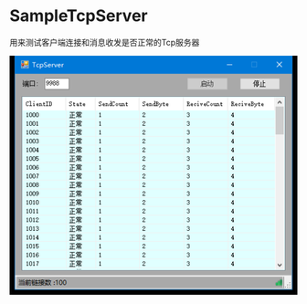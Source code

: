 # SampleTcpServer
用来测试客户端连接和消息收发是否正常的Tcp服务器

![Image text](https://github.com/huangkumao/GitProjectImgs/blob/master/SampleTcpServer/TcpServer.png?raw=true)
